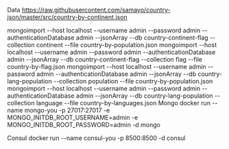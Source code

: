 Data
https://raw.githubusercontent.com/samayo/country-json/master/src/country-by-continent.json

mongoimport --host localhost --username admin --password admin  --authenticationDatabase admin --jsonArray  --db country-continent-flag --collection continent --file country-by-population.json 
mongoimport --host localhost --username admin --password admin  --authenticationDatabase admin --jsonArray  --db country-continent-flag --collection flag --file country-by-flag.json
mongoimport --host localhost --username admin --password admin  --authenticationDatabase admin --jsonArray  --db country-lang-population --collection population --file country-by-population.json
mongoimport --host localhost --username admin --password admin  --authenticationDatabase admin --jsonArray  --db country-lang-population --collection language --file country-by-languages.json
Mongo
docker run --name mongo-you -p 27017:27017  -e MONGO_INITDB_ROOT_USERNAME=admin -e MONGO_INITDB_ROOT_PASSWORD=admin -d mongo

Consul
docker run --name consul-you -p 8500:8500 -d consul
